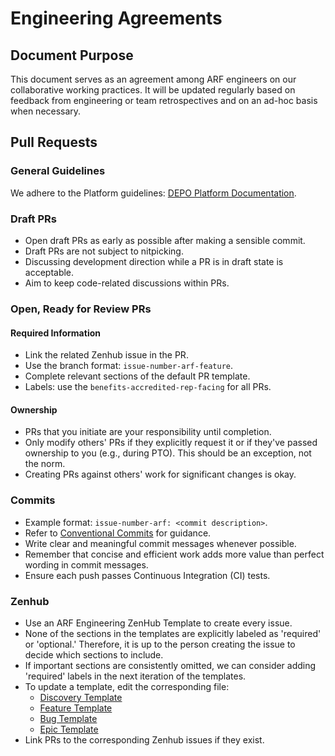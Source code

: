 # Engineering Agreements

## Document Purpose

This document serves as an agreement among ARF engineers on our collaborative working practices. It will be updated regularly based on feedback from engineering or team retrospectives and on an ad-hoc basis when necessary.

## Pull Requests

### General Guidelines

We adhere to the Platform guidelines: [DEPO Platform Documentation](https://depo-platform-documentation.scrollhelp.site/developer-docs/code-and-build).

### Draft PRs

- Open draft PRs as early as possible after making a sensible commit.
- Draft PRs are not subject to nitpicking.
- Discussing development direction while a PR is in draft state is acceptable.
- Aim to keep code-related discussions within PRs.

### Open, Ready for Review PRs

#### Required Information

- Link the related Zenhub issue in the PR.
- Use the branch format: `issue-number-arf-feature`.
- Complete relevant sections of the default PR template.
- Labels: use the `benefits-accredited-rep-facing` for all PRs.

#### Ownership

- PRs that you initiate are your responsibility until completion.
- Only modify others' PRs if they explicitly request it or if they've passed ownership to you (e.g., during PTO). This should be an exception, not the norm.
- Creating PRs against others' work for significant changes is okay.

### Commits

- Example format: `issue-number-arf: <commit description>`.
- Refer to [Conventional Commits](https://www.conventionalcommits.org/en/v1.0.0/) for guidance.
- Write clear and meaningful commit messages whenever possible.
- Remember that concise and efficient work adds more value than perfect wording in commit messages.
- Ensure each push passes Continuous Integration (CI) tests.

### Zenhub

- Use an ARF Engineering ZenHub Template to create every issue.
- None of the sections in the templates are explicitly labeled as 'required' or 'optional.' Therefore, it is up to the person creating the issue to decide which sections to include.
- If important sections are consistently omitted, we can consider adding 'required' labels in the next iteration of the templates.
- To update a template, edit the corresponding file:
  - [Discovery Template](https://github.com/department-of-veterans-affairs/va.gov-team/blob/master/.github/ISSUE_TEMPLATE/arf-eng-discovery-issue.md)
  - [Feature Template](https://github.com/department-of-veterans-affairs/va.gov-team/blob/master/.github/ISSUE_TEMPLATE/arf-eng-feature-issue.md)
  - [Bug Template](https://github.com/department-of-veterans-affairs/va.gov-team/blob/master/.github/ISSUE_TEMPLATE/arf-eng-bug-issue.md)
  - [Epic Template](https://github.com/department-of-veterans-affairs/va.gov-team/blob/master/.github/ISSUE_TEMPLATE/arf-eng-epic.md)
- Link PRs to the corresponding Zenhub issues if they exist.
